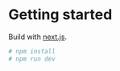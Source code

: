 # Getting started

Build with [next.js](https://github.com/zeit/next.js/).

```bash
# npm install
# npm run dev
```